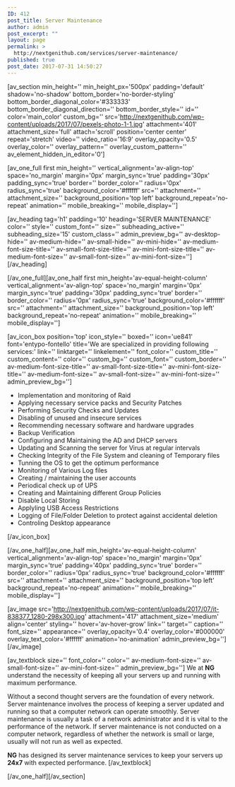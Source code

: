 ```yaml
---
ID: 412
post_title: Server Maintenance
author: admin
post_excerpt: ""
layout: page
permalink: >
  http://nextgenithub.com/services/server-maintenance/
published: true
post_date: 2017-07-31 14:50:27
---
```

[av_section min_height='' min_height_px='500px' padding='default' shadow='no-shadow' bottom_border='no-border-styling' bottom_border_diagonal_color='#333333' bottom_border_diagonal_direction='' bottom_border_style='' id='' color='main_color' custom_bg='' src='http://nextgenithub.com/wp-content/uploads/2017/07/pexels-photo-1-1.jpg' attachment='401' attachment_size='full' attach='scroll' position='center center' repeat='stretch' video='' video_ratio='16:9' overlay_opacity='0.5' overlay_color='' overlay_pattern='' overlay_custom_pattern='' av_element_hidden_in_editor='0']

[av_one_full first min_height='' vertical_alignment='av-align-top' space='no_margin' margin='0px' margin_sync='true' padding='30px' padding_sync='true' border='' border_color='' radius='0px' radius_sync='true' background_color='#ffffff' src='' attachment='' attachment_size='' background_position='top left' background_repeat='no-repeat' animation='' mobile_breaking='' mobile_display='']

[av_heading tag='h1' padding='10' heading='SERVER MAINTENANCE' color='' style='' custom_font='' size='' subheading_active='' subheading_size='15' custom_class='' admin_preview_bg='' av-desktop-hide='' av-medium-hide='' av-small-hide='' av-mini-hide='' av-medium-font-size-title='' av-small-font-size-title='' av-mini-font-size-title='' av-medium-font-size='' av-small-font-size='' av-mini-font-size=''][/av_heading]

[/av_one_full][av_one_half first min_height='av-equal-height-column' vertical_alignment='av-align-top' space='no_margin' margin='0px' margin_sync='true' padding='30px' padding_sync='true' border='' border_color='' radius='0px' radius_sync='true' background_color='#ffffff' src='' attachment='' attachment_size='' background_position='top left' background_repeat='no-repeat' animation='' mobile_breaking='' mobile_display='']

[av_icon_box position='top' icon_style='' boxed='' icon='ue841' font='entypo-fontello' title='We are specialized in providing following services:' link='' linktarget='' linkelement='' font_color='' custom_title='' custom_content='' color='' custom_bg='' custom_font='' custom_border='' av-medium-font-size-title='' av-small-font-size-title='' av-mini-font-size-title='' av-medium-font-size='' av-small-font-size='' av-mini-font-size='' admin_preview_bg='']
<ul class="bullet1" style="text-align: left;">
 	<li>Implementation and monitoring of Raid</li>
 	<li>Applying necessary service packs and Security Patches</li>
 	<li>Performing Security Checks and Updates</li>
 	<li>Disabling of unused and insecure services</li>
 	<li>Recommending necessary software and hardware upgrades</li>
 	<li>Backup Verification</li>
 	<li>Configuring and Maintaining the AD and DHCP servers</li>
 	<li>Updating and Scanning the server for Virus at regular intervals</li>
 	<li>Checking Integrity of the File System and cleaning of Temporary files</li>
 	<li>Tunning the OS to get the optimum performance</li>
 	<li>Monitoring of Various Log files</li>
 	<li>Creating / maintaining the user accounts</li>
 	<li>Periodical check up of UPS</li>
 	<li>Creating and Maintaining different Group Policies</li>
 	<li>Disable Local Storing</li>
 	<li>Applyling USB Access Restrictions</li>
 	<li>Logging of File/Folder Deletion to protect against accidental deletion</li>
 	<li>Controling Desktop appearance</li>
</ul>
[/av_icon_box]

[/av_one_half][av_one_half min_height='av-equal-height-column' vertical_alignment='av-align-top' space='no_margin' margin='0px' margin_sync='true' padding='40px' padding_sync='true' border='' border_color='' radius='0px' radius_sync='true' background_color='#ffffff' src='' attachment='' attachment_size='' background_position='top left' background_repeat='no-repeat' animation='' mobile_breaking='' mobile_display='']

[av_image src='http://nextgenithub.com/wp-content/uploads/2017/07/it-838377_1280-298x300.jpg' attachment='417' attachment_size='medium' align='center' styling='' hover='av-hover-grow' link='' target='' caption='' font_size='' appearance='' overlay_opacity='0.4' overlay_color='#000000' overlay_text_color='#ffffff' animation='no-animation' admin_preview_bg=''][/av_image]

[av_textblock size='' font_color='' color='' av-medium-font-size='' av-small-font-size='' av-mini-font-size='' admin_preview_bg='']
We at <strong>NG</strong> understand the necessity of keeping all your servers up and running with maximum performance.

Without a second thought servers are the foundation of every network. Server maintenance involves the process of keeping a server updated and running so that a computer network can operate smoothly. Server maintenance is usually a task of a network administrator and it is vital to the performance of the network. If server maintenance is not conducted on a computer network, regardless of whether the network is small or large, usually will not run as well as expected.

<strong>NG</strong> has designed its server maintenance services to keep your servers up<strong> 24x7</strong> with expected performance.
[/av_textblock]

[/av_one_half][/av_section]